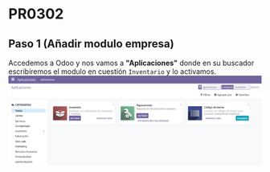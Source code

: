# **PR0302** 

## Paso 1 (Añadir modulo empresa)
Accedemos a Odoo y nos vamos a **"Aplicaciones"** donde en su buscador escribiremos el modulo en cuestión `Inventario` y lo activamos.
![Image](./Captura1.png)

